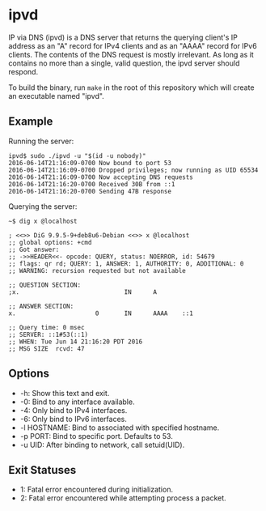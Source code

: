 ipvd
====

IP via DNS (ipvd) is a DNS server that returns the querying client's IP address
as an "A" record for IPv4 clients and as an "AAAA" record for IPv6 clients. The
contents of the DNS request is mostly irrelevant. As long as it contains no
more than a single, valid question, the ipvd server should respond.

To build the binary, run `make` in the root of this repository which will
create an executable named "ipvd".

Example
-------

Running the server:

    ipvd$ sudo ./ipvd -u "$(id -u nobody)"
    2016-06-14T21:16:09-0700 Now bound to port 53
    2016-06-14T21:16:09-0700 Dropped privileges; now running as UID 65534
    2016-06-14T21:16:09-0700 Now accepting DNS requests
    2016-06-14T21:16:20-0700 Received 30B from ::1
    2016-06-14T21:16:20-0700 Sending 47B response

Querying the server:

    ~$ dig x @localhost

    ; <<>> DiG 9.9.5-9+deb8u6-Debian <<>> x @localhost
    ;; global options: +cmd
    ;; Got answer:
    ;; ->>HEADER<<- opcode: QUERY, status: NOERROR, id: 54679
    ;; flags: qr rd; QUERY: 1, ANSWER: 1, AUTHORITY: 0, ADDITIONAL: 0
    ;; WARNING: recursion requested but not available

    ;; QUESTION SECTION:
    ;x.                             IN      A

    ;; ANSWER SECTION:
    x.                      0       IN      AAAA    ::1

    ;; Query time: 0 msec
    ;; SERVER: ::1#53(::1)
    ;; WHEN: Tue Jun 14 21:16:20 PDT 2016
    ;; MSG SIZE  rcvd: 47

Options
-------

- -h: Show this text and exit.
- -0: Bind to any interface available.
- -4: Only bind to IPv4 interfaces.
- -6: Only bind to IPv6 interfaces.
- -l HOSTNAME: Bind to associated with specified hostname.
- -p PORT: Bind to specific port. Defaults to 53.
- -u UID: After binding to network, call setuid(UID).

Exit Statuses
-------------

- 1: Fatal error encountered during initialization.
- 2: Fatal error encountered while attempting process a packet.
